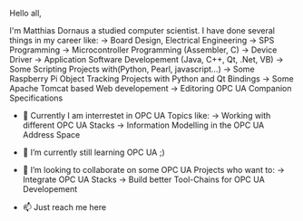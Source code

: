 Hello all,

I'm Matthias Dornaus a studied computer scientist. I have done several things in my career like:
-> Board Design, Electrical Engineering
-> SPS Programming
-> Microcontroller Programming (Assembler, C)
-> Device Driver
-> Application Software Developement (Java, C++, Qt, .Net, VB)
-> Some Scripting Projects with(Python, Pearl, javascript...)
-> Some Raspberry Pi Object Tracking Projects with Python and Qt Bindings
-> Some Apache Tomcat based Web developement
-> Editoring OPC UA Companion Specifications

- 👀 Currently I am interrestet in OPC UA Topics like:
-> Working with different OPC UA Stacks
-> Information Modelling in the OPC UA Address Space

- 🌱 I’m currently still learning OPC UA ;)
- 💞️ I’m looking to collaborate on some OPC UA Projects who want to:
-> Integrate OPC UA Stacks
-> Build better Tool-Chains for OPC UA Developement
- 📫 Just reach me here

<!---
mdornaus/mdornaus is a ✨ special ✨ repository because its `README.md` (this file) appears on your GitHub profile.
You can click the Preview link to take a look at your changes.
--->
